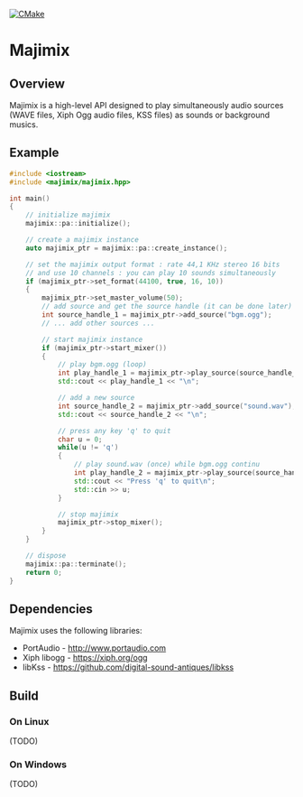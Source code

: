 [![CMake](https://github.com/ZombiTefu/majimix/actions/workflows/cmake.yml/badge.svg)](https://github.com/ZombiTefu/majimix/actions/workflows/cmake.yml)

# Majimix

## Overview
Majimix is a high-level API designed to play simultaneously audio sources (WAVE files, Xiph Ogg audio files, KSS files) as sounds or background musics.


## Example
```cpp
#include <iostream>
#include <majimix/majimix.hpp>

int main()
{
    // initialize majimix
    majimix::pa::initialize();

    // create a majimix instance
    auto majimix_ptr = majimix::pa::create_instance();

    // set the majimix output format : rate 44,1 KHz stereo 16 bits
    // and use 10 channels : you can play 10 sounds simultaneously
    if (majimix_ptr->set_format(44100, true, 16, 10))
    {
        majimix_ptr->set_master_volume(50);
        // add source and get the source handle (it can be done later)
        int source_handle_1 = majimix_ptr->add_source("bgm.ogg");
        // ... add other sources ...

        // start majimix instance
        if (majimix_ptr->start_mixer())
        {
            // play bgm.ogg (loop)
            int play_handle_1 = majimix_ptr->play_source(source_handle_1, true, false);
            std::cout << play_handle_1 << "\n";

            // add a new source
            int source_handle_2 = majimix_ptr->add_source("sound.wav");
            std::cout << source_handle_2 << "\n";

            // press any key 'q' to quit
            char u = 0;
            while(u != 'q') 
            {
                // play sound.wav (once) while bgm.ogg continu
                int play_handle_2 = majimix_ptr->play_source(source_handle_2);
                std::cout << "Press 'q' to quit\n";
                std::cin >> u; 
            }

            // stop majimix
            majimix_ptr->stop_mixer();
        }
    }

    // dispose
    majimix::pa::terminate();
    return 0;
}
 ```

 ## Dependencies

 Majimix uses the following libraries:<br>
   - PortAudio   - http://www.portaudio.com
   - Xiph libogg - https://xiph.org/ogg
   - libKss      - https://github.com/digital-sound-antiques/libkss

 ## Build

 ### On Linux
 (TODO)

 ### On Windows
 (TODO)
